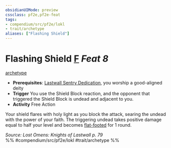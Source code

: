 ```yaml
---
obsidianUIMode: preview
cssclass: pf2e,pf2e-feat
tags:
- compendium/src/pf2e/lokl
- trait/archetype
aliases: ["Flashing Shield"]
---
```

# Flashing Shield  [F](chapter-9-playing-the-game.md#Actions "Free Action") *Feat 8*  
[archetype](archetype.md "Archetype Feat Trait")  

- **Prerequisites**: [Lastwall Sentry Dedication](lastwall-sentry-dedication-lowg.md), you worship a good-aligned deity
- **Trigger** You use the Shield Block reaction, and the opponent that triggered the Shield Block is undead and adjacent to you.
- **Activity** Free Action

Your shield flares with holy light as you block the attack, searing the undead with the power of your faith. The triggering undead takes positive damage equal to half your level and becomes [flat-footed](conditions.md#Flat-footed) for 1 round.

*Source: Lost Omens: Knights of Lastwall p. 79*  
%% #compendium/src/pf2e/lokl #trait/archetype %%